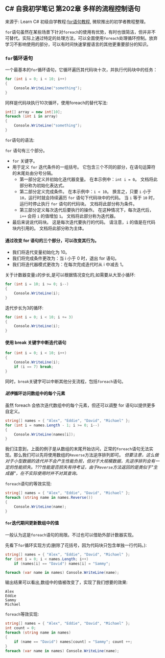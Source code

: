 ## C# 自我初学笔记 第202章  多样的流程控制语句

来源于: Learn C# 初级自学教程:[for语句教程](https://learn.microsoft.com/zh-cn/training/modules/csharp-for/1-introduction),
微软推出的初学者教程整理。


`for`语句虽然在某些场景下针对`foreach`的使用有优势，有时也很简洁，但并非不可替代。实际上通过特定的处理方法，可以全面使用`foreach`处理循环控制。放弃学习不影响使用的部分，可以有时间快速掌握语言的其他更重要部分的知识。

### `for`循环语句

一个最基本的`for`循环语句，它循环遍历其代码块十次，并执行代码块中的任务：
```c#
for (int i = 0; i < 10; i++)
{
    Console.WriteLine("something");
}
```

同样是代码块执行10次循环，使用foreach的替代写法:
```c#
int[] array = new int[10];
foreach (int i in array)
{
    Console.WriteLine("something");
}
```

`for`语句的语法:

`for` 语句有三个部分。

- `for` 关键字。
- 用于定义 `for` 迭代条件的一组括号。 它包含三个不同的部分，在语句运算符的末尾处由分号分隔。
    - 第一部分定义并初始化迭代器变量。 在本示例中：`int i = 0`。 文档将此部分称为初始化表达式。
    - 第二部分定义完成条件。 在本示例中：`i < 10`。 换言之，只要 `i` 小于 `10`，运行时就会持续遍历 `for` 语句下代码块中的代码。 当 `i` 等于 `10` 时，运行时停止执行 `for` 语句的代码块。 文档将此部分称为条件。
    - 第三部分定义每次迭代后要执行的操作。 在这种情况下，每次迭代后，`i++` 会将 `i` 的值增加 `1`。 文档将此部分称为迭代器。
- 最后来说说代码块。 这是每次迭代要执行的代码。 请注意，`i` 的值是在代码块内引用的。 文档将此部分称为主体。

#### 通过改变 for 语句的三个部分，可以改变其行为。

- 我们将迭代变量初始化为 10。  
- 我们将完成条件更改为：当 i 小于 0 时，退出 for 语句。  
- 我们将迭代器模式更改为：在每次完成迭代时从 i 中减去 1。  

关于计数器变量`i`的步长,是可以根据情况变化的,如需要从大至小循环:

```c#
for (int i = 10; i >= 0; i--)
{
    Console.WriteLine(i);
}
```
迭代步长为3的循环:
```c#
for (int i = 0; i < 10; i += 3)
{
    Console.WriteLine(i);
}
```
#### 使用 break 关键字中断迭代语句

```c#
for (int i = 0; i < 10; i++)
{
    Console.WriteLine(i);
    if (i == 7) break;
}
```
同时，`break`关键字可以中断其他分支流程，包括`foreach`语句。

#### *逆序*循环访问数组中的每个元素

虽然 foreach 会依次迭代数组中的每个元素，但还可以调整 for 语句以提供更多自定义。

```c#
string[] names = { "Alex", "Eddie", "David", "Michael" };
for (int i = names.Length - 1; i >= 0; i--)
{
    Console.WriteLine(names[i]);
}
```
我们注意到，上面的例子是从数组的末尾开始访问，正常的`foreach`语句无法实现。那么我们可以先将使用数组的`Reverse`方法逆序排列即可。
*但要注意，这么做对于小型数据的迭代并不会产生性能负担，但对于大规模数据，先逆序排列会有一定的性能损失。???性能是否损失有待考证，由于`Reverse`方法返回的是类似于"生成器"，在不实际使用时并不对其查询。*

`foreach`语句的等效实现:
```c#
string[] names = { "Alex", "Eddie", "David", "Michael" };
foreach (string name in names.Reverse())
{
    Console.WriteLine(name);
}
```

#### `for`迭代期间更新数组中的值

一般认为这是`foreach`语句的局限。不过也可以借助外部计数器实现。

先看下`for`循环实现方式(删除了花括号，因为代码块只包含单独一行代码。):
```c#
string[] names = { "Alex", "Eddie", "David", "Michael" };
for (int i = 0; i < names.Length; i++)
    if (names[i] == "David") names[i] = "Sammy";

foreach (var name in names) Console.WriteLine(name);
```
输出结果可以看出,数组中的值被改变了，实现了我们想要的效果:
```
Alex
Eddie
Sammy
Michael
```

`foreach`等效实现:

```c#
string[] names = { "Alex", "Eddie", "David", "Michael" };
int count = 0;
foreach (string name in names) 
{
    if (name == "David") names[count] = "Sammy"; count ++; 
}
foreach (var name in names) Console.WriteLine(name); 
```
